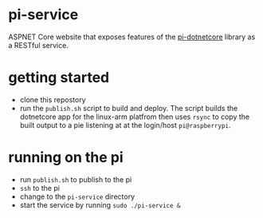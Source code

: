 # pi-service
ASPNET Core website that exposes features of the [pi-dotnetcore](https://www.github.com/arnolddustin/pi-dotnetcore) library as a RESTful service.

# getting started
* clone this repostory
* run the `publish.sh` script to build and deploy.  The script builds the dotnetcore app for the linux-arm platfrom then uses `rsync` to copy the built output to a pie listening at at the login/host `pi@raspberrypi`.

# running on the pi
* run `publish.sh` to publish to the pi
* `ssh` to the pi
* change to the `pi-service` directory
* start the service by running `sudo ./pi-service &`
